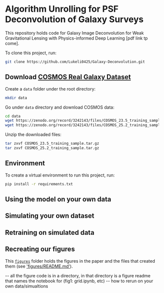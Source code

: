 # Algorithm Unrolling for PSF Deconvolution of Galaxy Surveys

This repository holds code for Galaxy Image Deconvolution for Weak Gravitational Lensing with
Physics-informed Deep Learning [pdf link tp come].

To clone this project, run:
```zsh
git clone https://github.com/Lukeli0425/Galaxy-Deconvolution.git
```

## Download [COSMOS Real Galaxy Dataset](https://zenodo.org/record/3242143#.Ysmezi-KFQJ)

Create a `data` folder under the root directory:
```zsh
mkdir data
```

Go under `data` directory and download COSMOS data:
```zsh
cd data
wget https://zenodo.org/record/3242143/files/COSMOS_23.5_training_sample.tar.gz
wget https://zenodo.org/record/3242143/files/COSMOS_25.2_training_sample.tar.gz
```

Unzip the downloaded files:
```zsh
tar zxvf COSMOS_23.5_training_sample.tar.gz
tar zxvf COSMOS_25.2_training_sample.tar.gz
```

## Environment

To create a virtual environment to run this project, run:
```zsh
pip install -r requirements.txt
```

## Using the model on your own data

## Simulating your own dataset

## Retraining on simulated data

## Recreating our figures

This [`figures`](figures) folder holds the figures in the paper and the files that created them (see ['figures/README.md'](figures/README.md)).



-- all the figure code is in a directory, in that directory is a figure readme that names the notebook for (fig1: grid.ipynb, etc)
-- how to rerun on your own data/simualtions


